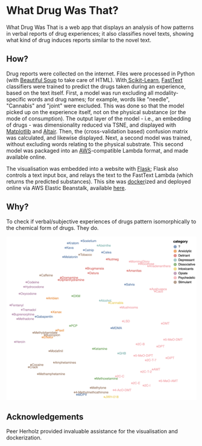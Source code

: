 # What Drug Was That?

What Drug Was That is a web app that displays an analysis of how patterns in verbal reports of drug experiences; it also classifies novel texts, showing what kind of drug induces reports similar to the novel text.

## How?

Drug reports were collected on the internet. Files were processed in Python (with [Beautiful Soup](https://www.crummy.com/software/BeautifulSoup/bs4/doc/) to take care of HTML). With[ Scikit-Learn](https://github.com/scikit-learn/scikit-learn), [FastText](http://fasttext.cc/) classifiers were trained to predict the drugs taken during an experience, based on the text itself. First, a model was run excluding all modality-specific words and drug names; for example, words like "needle", "Cannabis" and "joint" were excluded. This was done so that the model picked up on the experience itself, not on the physical substance (or the mode of consumption). The output layer of the model - i.e., an embedding of drugs - was dimensionality reduced via TSNE, and displayed with [Matplotlib](matplotlib.org) and [Altair](https://altair-viz.github.io). Then, the (cross-validation based) confusion matrix was calculated, and likewise displayed.
Next, a second model was trained, without excluding words relating to the physical substrate. This second model was packaged into an [AWS](aws.amazon.com)-compatible Lambda format, and made available online.

The visualisation was embedded into a website with [Flask](http://flask.pocoo.org/); Flask also controls a text input box, and relays the text to the FastText Lambda (which returns the predicted substances). This site was [docker](https://www.docker.com)ized and deployed online via AWS Elastic Beanstalk, available [here](http://whatdrugwasthat.eu-central-1.elasticbeanstalk.com).

## Why?

To check if verbal/subjective experiences of drugs pattern isomorphically to the chemical form of drugs. They do.

![drugs](viz.png)

## Acknowledgements

Peer Herholz provided invaluable assistance for the visualisation and dockerization.
